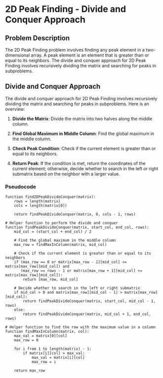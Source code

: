 # 2D Peak Finding - Divide and Conquer Approach

## Problem Description

The 2D Peak Finding problem involves finding any peak element in a two-dimensional array. A peak element is an element that is greater than or equal to its neighbors. The divide and conquer approach for 2D Peak Finding involves recursively dividing the matrix and searching for peaks in subproblems.

## Divide and Conquer Approach

The divide and conquer approach for 2D Peak Finding involves recursively dividing the matrix and searching for peaks in subproblems. Here is an overview:

1. **Divide the Matrix**: Divide the matrix into two halves along the middle column.

2. **Find Global Maximum in Middle Column**: Find the global maximum in the middle column.

3. **Check Peak Condition**: Check if the current element is greater than or equal to its neighbors.

4. **Return Peak**: If the condition is met, return the coordinates of the current element; otherwise, decide whether to search in the left or right submatrix based on the neighbor with a larger value.

### Pseudocode

```plaintext
function find2DPeakDivideConquer(matrix):
    rows = length(matrix)
    cols = length(matrix[0])
    
    return findPeakDivideConquer(matrix, 0, cols - 1, rows)

# Helper function to perform the divide and conquer
function findPeakDivideConquer(matrix, start_col, end_col, rows):
    mid_col = (start_col + end_col) / 2
    
    # Find the global maximum in the middle column
    max_row = findMaxInColumn(matrix, mid_col)
    
    # Check if the current element is greater than or equal to its neighbors
    if (max_row == 0 or matrix[max_row - 1][mid_col] <= matrix[max_row][mid_col]) and
       (max_row == rows - 1 or matrix[max_row + 1][mid_col] <= matrix[max_row][mid_col]):
        return [max_row, mid_col]
    
    # Decide whether to search in the left or right submatrix
    if mid_col > 0 and matrix[max_row][mid_col - 1] > matrix[max_row][mid_col]:
        return findPeakDivideConquer(matrix, start_col, mid_col - 1, rows)
    else:
        return findPeakDivideConquer(matrix, mid_col + 1, end_col, rows)

# Helper function to find the row with the maximum value in a column
function findMaxInColumn(matrix, col):
    max_val = matrix[0][col]
    max_row = 0
    
    for i from 1 to length(matrix) - 1:
        if matrix[i][col] > max_val:
            max_val = matrix[i][col]
            max_row = i
    
    return max_row
